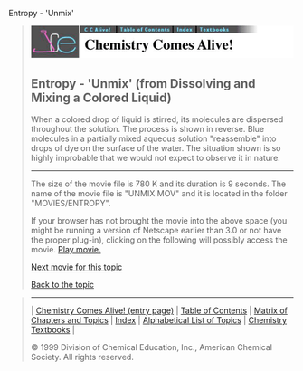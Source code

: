 





 Entropy - 'Unmix'
 



> ![Chemistry Comes Alive!](ccahead.gif)
> 
> 
> 
> 
> 
> 
> 
> 
> 
> ## Entropy - 'Unmix' (from Dissolving and Mixing a Colored Liquid)
> 
> 
> 
> 
> 
> 
> 
> 
>   
> 
> 
> 
> 
> 
>  When a colored drop of liquid is stirred, its molecules are dispersed
throughout the solution. The process is shown in reverse. 
Blue molecules in a partially mixed aqueous solution "reassemble" into drops of dye on the surface of the water. 
The situation shown is so highly improbable that we would not expect to observe it in nature.
>  
> 
> 
> 
> 
> 
> 
> 
> ---
> 
> 
>  The size of the movie file is 780 K and its duration is 9 seconds. 
The name of the movie file is "UNMIX.MOV" 
and it is located in the folder "MOVIES/ENTROPY".
>  
> 
> 
> 
>  If your browser has not brought the movie into the above space
(you might be running a version of Netscape earlier than 3.0 or
not have the proper plug-in), clicking on the following will
possibly access the movie.
>  [Play movie.](../../MOVIES/ENTROPY/UNMIX.MOV) 
> 
> 
> 
> 
> [Next movie for this topic](../../MVHTM/ENTROPY/UNSHATR.HTM) 
> 
> 
> 
> 
> 
> 
> 
> [Back to the topic](../../MAIN/ENTROPY/PAGE1.HTM)



> ---
> 
> 
>  |
>  [Chemistry Comes Alive! (entry page)](../../INDEX.HTM) 
>  |
>  [Table of Contents](../../CONTENTS.HTM) 
>  |
>  [Matrix of Chapters and Topics](../../MATRIX.HTM) 
>  |
>  [Index](../../WORDS.HTM) 
>  |
>  [Alphabetical List of Topics](../../ALPHATOP.HTM) 
>  |
>  [Chemistry Textbooks](../../BOOKS.HTM) 
>  |
>  
>  © 1999 Division of Chemical Education, Inc.,
American Chemical Society. All rights reserved.





